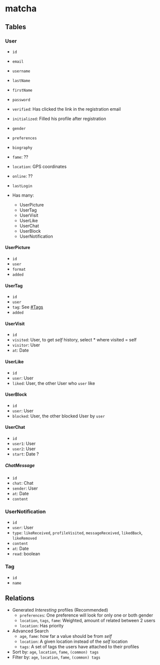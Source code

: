 # matcha

## Tables

### User

-   `id`
-   `email`
-   `username`
-   `lastName`
-   `firstName`
-   `password`
-   `verified`: Has clicked the link in the registration email
-   `initialized`: Filled his profile after registration
-   `gender`
-   `preferences`
-   `biography`
-   `fame`: ??
-   `location`: GPS coordinates
-   `online`: ??
-   `lastLogin`

-   Has many:
    -   UserPicture
    -   UserTag
    -   UserVisit
    -   UserLike
    -   UserChat
    -   UserBlock
    -   UserNotification

#### UserPicture

-   `id`
-   `user`
-   `format`
-   `added`

#### UserTag

-   `id`
-   `user`
-   `tag`: See [#Tags](#Tags)
-   `added`

#### UserVisit

-   `id`
-   `visited`: User, to get _self_ history, select \* where visited = self
-   `visitor`: User
-   `at`: Date

#### UserLike

-   `id`
-   `user`: User
-   `liked`: User, the other User who `user` like

#### UserBlock

-   `id`
-   `user`: User
-   `blocked`: User, the other blocked User by `user`

#### UserChat

-   `id`
-   `user1`: User
-   `user2`: User
-   `start`: Date ?

##### ChatMessage

-   `id`
-   `chat`: Chat
-   `sender`: User
-   `at`: Date
-   `content`

### UserNotification

-   `id`
-   `user`: User
-   `type`: `likeReceived`, `profileVisited`, `messageReceived`, `likedBack`, `likeRemoved`
-   `content`
-   `at`: Date
-   `read`: boolean

### Tag

-   `id`
-   `name`

## Relations

-   Generated _Interesting_ profiles (Recommended)
    -   `preferences`: One preference will look for only one or both gender
    -   `location`, `tags`, `fame`: Weighted, amount of related between 2 users
    -   `location`: Has priority
-   Advanced Search
    -   `age`, `fame`: how far a value should be from _self_
    -   `location`: A given location instead of the _self_ location
    -   `tags`: A set of tags the users have attached to their profiles
-   Sort by: `age`, `location`, `fame`, `(common) tags`
-   Filter by: `age`, `location`, `fame`, `(common) tags`
